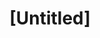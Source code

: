 ---
pid: mp209
title: "[Untitled]"
location_transcription: near schools
coordinates: "[-75.171302194928, 39.915463814946]"
zipcode: '19061'
gen_neighborhood: 
neighborhood: 
outside_phl: 'Marcus Hook PA '
age: '23'
age_range: 20-29
instagram: 
image_file_name: mp_209.jpg
proposal_transcription: |-
  Not confederate
  Not Rizzo
  Monument to Japanese interment camps
  Monument criticizing 3 military occupations in Cuba
  Monument pro Guam, PR Independence
topic: History
topic_summary: '0'
type: Other No Form
keywords_other: 
credit: 
image_labels: 
twitter: 
facebook: 
permalink: "/monuments/mp209/"
layout: item-page
---